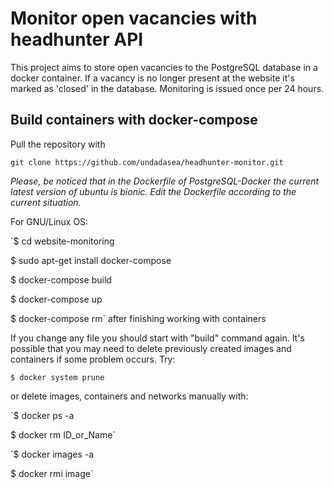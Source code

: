 # Monitor open vacancies with headhunter API
This project aims to store open vacancies to the PostgreSQL database in a docker container. If a vacancy is no longer present at the website it's marked as 'closed' in the database. Monitoring is issued once per 24 hours.

## Build containers with docker-compose
Pull the repository with

`git clone https://github.com/undadasea/headhunter-monitor.git`

*Please, be noticed that in the Dockerfile of PostgreSQL-Docker the current latest version of ubuntu is bionic. Edit the Dockerfile according to the current situation.*

For GNU/Linux OS:

`$ cd website-monitoring

$ sudo apt-get install docker-compose

$ docker-compose build

$ docker-compose up

$ docker-compose rm` after finishing working with containers

If you change any file you should start with "build" command again. It's possible that you may need to delete previously created images and containers if some problem occurs. Try:

`$ docker system prune`

or delete images, containers and networks manually with:

`$ docker ps -a

$ docker rm ID_or_Name`

`$ docker images -a

$ docker rmi image`
